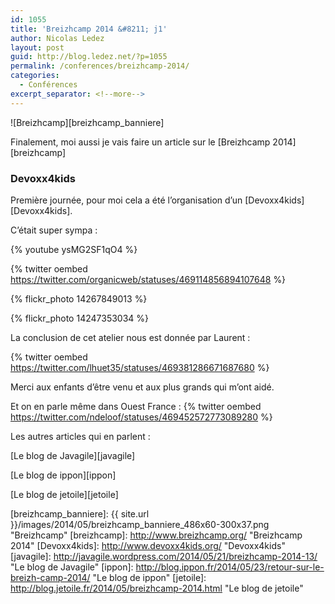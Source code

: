 ```yaml
---
id: 1055
title: 'Breizhcamp 2014 &#8211; j1'
author: Nicolas Ledez
layout: post
guid: http://blog.ledez.net/?p=1055
permalink: /conferences/breizhcamp-2014/
categories:
  - Conférences
excerpt_separator: <!--more-->
---
```


![Breizhcamp][breizhcamp_banniere]

Finalement, moi aussi je vais faire un article sur le [Breizhcamp 2014][breizhcamp]

<!--more-->

### Devoxx4kids

Première journée, pour moi cela a été l&rsquo;organisation d&rsquo;un [Devoxx4kids][Devoxx4kids].

C&rsquo;était super sympa :

{% youtube ysMG2SF1qO4 %}

{% twitter oembed https://twitter.com/organicweb/statuses/469114856894107648 %}

{% flickr_photo 14267849013 %}

{% flickr_photo 14247353034 %}

La conclusion de cet atelier nous est donnée par Laurent :

{% twitter oembed https://twitter.com/lhuet35/statuses/469381286671687680 %}

Merci aux enfants d&rsquo;être venu et aux plus grands qui m&rsquo;ont aidé.

Et on en parle même dans Ouest France :
{% twitter oembed https://twitter.com/ndeloof/statuses/469452572773089280 %}

Les autres articles qui en parlent :

[Le blog de Javagile][javagile]

[Le blog de ippon][ippon]

[Le blog de jetoile][jetoile]

 [breizhcamp_banniere]: {{ site.url }}/images/2014/05/breizhcamp_banniere_486x60-300x37.png "Breizhcamp"
 [breizhcamp]: http://www.breizhcamp.org/ "Breizhcamp 2014"
 [Devoxx4kids]: http://www.devoxx4kids.org/ "Devoxx4kids"
 [javagile]: http://javagile.wordpress.com/2014/05/21/breizhcamp-2014-13/ "Le blog de Javagile"
 [ippon]: http://blog.ippon.fr/2014/05/23/retour-sur-le-breizh-camp-2014/ "Le blog de ippon"
 [jetoile]: http://blog.jetoile.fr/2014/05/breizhcamp-2014.html "Le blog de jetoile"
